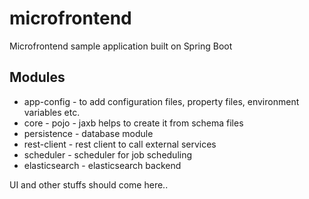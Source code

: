 # microfrontend
Microfrontend sample application built on Spring Boot

## Modules
* app-config - to add configuration files, property files, environment variables etc.
* core - pojo - jaxb helps to create it from schema files
* persistence - database module
* rest-client - rest client to call external services
* scheduler - scheduler for job scheduling
* elasticsearch - elasticsearch backend

UI and other stuffs should come here..